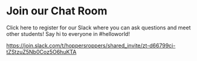 # Join our Chat Room
Click here to register for our Slack where you can ask questions and meet other students! Say hi to everyone in #helloworld!

<https://join.slack.com/t/hoppersroppers/shared_invite/zt-d66799ci-tZStzuZ5Nb0Coz5O6huKTA>
